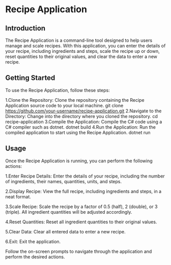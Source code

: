 # Recipe Application

## Introduction
The Recipe Application is a command-line tool designed to help users manage and scale recipes. With this application, you can enter the details of your recipe, including ingredients and steps, scale the recipe up or down, reset quantities to their original values, and clear the data to enter a new recipe.

## Getting Started
To use the Recipe Application, follow these steps:

1.Clone the Repository: Clone the repository containing the Recipe Application source code to your local machine.
  git clone https://github.com/your-username/recipe-application.git
2.Navigate to the Directory: Change into the directory where you cloned the repository.
  cd recipe-application
3.Compile the Application: Compile the C# code using a C# compiler such as dotnet.
  dotnet build
4.Run the Application: Run the compiled application to start using the Recipe Application.
  dotnet run

## Usage
Once the Recipe Application is running, you can perform the following actions:

1.Enter Recipe Details: Enter the details of your recipe, including the number of ingredients, their names, quantities, units, and steps.

2.Display Recipe: View the full recipe, including ingredients and steps, in a neat format.

3.Scale Recipe: Scale the recipe by a factor of 0.5 (half), 2 (double), or 3 (triple). All ingredient quantities will be adjusted accordingly.

4.Reset Quantities: Reset all ingredient quantities to their original values.

5.Clear Data: Clear all entered data to enter a new recipe.

6.Exit: Exit the application.

Follow the on-screen prompts to navigate through the application and perform the desired actions.
